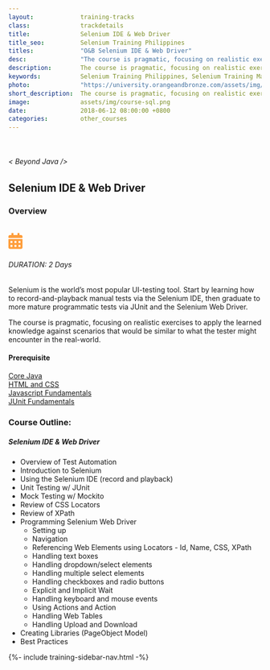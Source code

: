 ```yaml
---
layout:             training-tracks
class:              trackdetails
title:              Selenium IDE & Web Driver
title_seo:          Selenium Training Philippines
titles:             "O&B Selenium IDE & Web Driver"
desc:               "The course is pragmatic, focusing on realistic exercises to apply the learned knowledge against scenarios that would be similar to what the tester might encounter in the real-world."
description:        The course is pragmatic, focusing on realistic exercises to apply the learned knowledge against scenarios that would be similar to what the tester might encounter in the real-world.
keywords:           Selenium Training Philippines, Selenium Training Manila, Selenium IDE & Web Driver Training Course Philippines, Selenium IDE & Web Driver, Test Automation
photo:              "https://university.orangeandbronze.com/assets/img/SeleniumIDEAnsWebDriver-FBLinkPostPhoto.png"
short_description:  The course is pragmatic, focusing on realistic exercises to apply the learned knowledge against scenarios that would be similar to what the tester might encounter in the real-world.
image:              assets/img/course-sql.png
date:               2018-06-12 08:00:00 +0800
categories:         other_courses
---
```

<div class="section-content">
        <div class="container-fluid auto-1110">
            <div class="row">
                <div class="col">
                    <div class="panel-content">
                        <div class="title-section">
                            <img src="{{ "assets/img/title-software.png" | relative_url }}" alt="">
                            <div class="title">
                                <h6>
                                    < Beyond Java />
                                </h6>
                                <h2>Selenium IDE & Web Driver</h2>
                            </div>
                        </div>
                        <div class="row" data-sticky-container>
                            <div class="track-panel">
                                <div class="track-content">
                                    <section id="overview">
                                        <h3>Overview</h3>
                                        <img class="mb30 img-fluid" src="{{ "assets/img/SeleniumIDEAnsWebDriver-cover.png" | relative_url }}" alt="">
                                        <div class="track-details">
                                        <div class="details mr40">
                                            <img src="/assets/img/ico-calendar.svg" alt="">
                                            <h6>DURATION: 2 Days</h6>
                                        </div>
                                    </div>
                                        <p>
                                            Selenium is the world’s most popular UI-testing tool. Start by learning how to record-and-playback manual tests via the Selenium IDE, then graduate to more mature programmatic tests via JUnit and the Selenium Web Driver.
                                        </p>
                                        <p>
                                            The course is pragmatic, focusing on realistic exercises to apply the learned knowledge against scenarios that would be similar to what the tester might encounter in the real-world.
                                        </p>
                                        <h4>
                                            Prerequisite
                                        </h4>
                                        <p>
                                            <a href="/java/core-java/" target="_blank">Core Java</a><br/><a href="/other_courses/html-css/" target="_blank">HTML and CSS</a><br/><a href="/other_courses/javascript/">Javascript Fundamentals</a><br/><a href="/other_courses/junit/">JUnit Fundamentals</a>
                                        </p>
                                    </section>
                                    <section id="topic-outline">
                                        <h3>
                                            Course Outline:
                                        </h3>
                                        <h5 class="course-title">Selenium IDE & Web Driver</h5>
                                        <ul class="course-outline">
                                        <li>Overview of Test Automation</li>
                                        <li>Introduction to Selenium</li>
                                        <li>Using the Selenium IDE (record and playback)</li>
                                        <li>Unit Testing w/ JUnit</li>
                                        <li>Mock Testing w/ Mockito</li>
                                        <li>Review of CSS Locators</li>
                                        <li>Review of XPath</li>
                                        <li>Programming Selenium Web Driver
                                            <ul>
                                                <li>Setting up</li>
                                                <li>Navigation</li>
                                                <li>Referencing Web Elements using Locators - Id, Name, CSS, XPath</li>
                                                <li>Handling text boxes</li>
                                                <li>Handling dropdown/select elements</li>
                                                <li>Handling multiple select elements</li>
                                                <li>Handling checkboxes and radio buttons</li>
                                                <li>Explicit and Implicit Wait</li>
                                                <li>Handling keyboard and mouse events</li>
                                                <li>Using Actions and Action</li>
                                                <li>Handling Web Tables</li>
                                                <li>Handling Upload and Download</li>
                                            </ul>
                                        </li>
                                        <li>Creating Libraries (PageObject Model)</li>
                                        <li>Best Practices</li>
                                        </ul>
                                    </section>
                                </div>
                                {%- include training-sidebar-nav.html -%}
                            </div>
                        </div>
                    </div>
                </div>
            </div>
        </div>
    </div>
